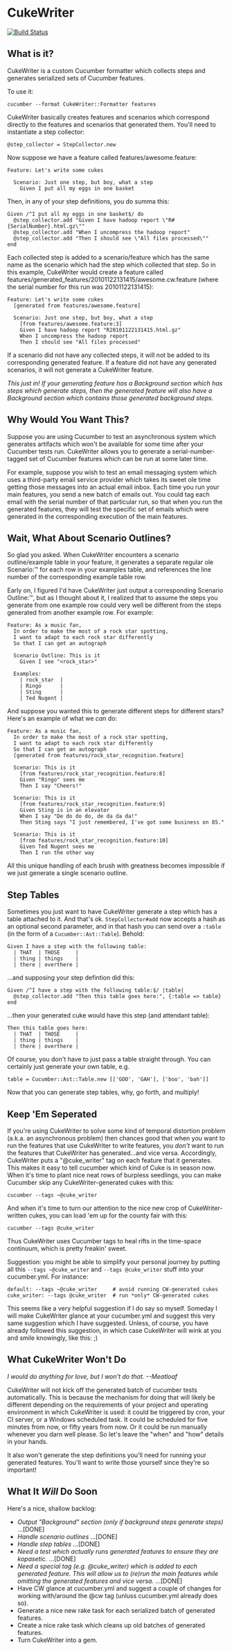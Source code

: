 CukeWriter
==========

[![Build Status](http://Travis-ci.org/joelhelbling/cuke_writer.png)](http://Travis-ci.org/joelhelbling/cuke_writer)


What is it?
-----------

CukeWriter is a custom Cucumber formatter which collects steps and generates
serialized sets of Cucumber features.

To use it:

    cucumber --format CukeWriter::Formatter features

CukeWriter basically creates features and scenarios which correspond directly
to the features and scenarios that generated them.  You'll need to instantiate
a step collector:

    @step_collector = StepCollector.new

Now suppose we have a feature called features/awesome.feature:

    Feature: Let's write some cukes
    
      Scenario: Just one step, but boy, what a step
        Given I put all my eggs in one basket

Then, in any of your step definitions, you do summa this:

    Given /^I put all my eggs in one basket$/ do
      @step_collector.add "Given I have hadoop report \"R#{SerialNumber}.html.gz\""
      @step_collector.add "When I uncompress the hadoop report"
      @step_collector.add "Then I should see \"All files processed\""
    end

Each collected step is added to a scenario/feature which has the same name as the scenario
which had the step which collected that step.  So in this example, CukeWriter would create
a feature called features/generated_features/20101122131415/awesome.cw.feature (where the
serial number for this run was 20101122131415):

    Feature: Let's write some cukes
      [generated from features/awesome.feature]
    
      Scenario: Just one step, but boy, what a step
        [from features/awesome.feature:3]
        Given I have hadoop report "R20101122131415.html.gz"
        When I uncompress the hadoop report
        Then I should see "All files processed"

If a scenario did not have any collected steps, it will not be added to its corresponding
generated feature.  If a feature did not have any generated scenarios, it will not generate
a CukeWriter feature.

_This just in!  If your *generating* feature has a Background section which has steps which
generate steps, then the *generated* feature will also have a Background section which 
contains those generated background steps._

Why Would You Want This?
------------------------

Suppose you are using Cucumber to test an asynchronous system which generates artifacts which won't
be available for some time after your Cucumber tests run.  CukeWriter allows you to generate a
serial-number-tagged set of Cucumber features which can be run at some later time.

For example, suppose you wish to test an email messaging system which uses a third-party email
service provider which takes its sweet ole time getting those messages into an actual email inbox.
Each time you run your main features, you send a new batch of emails out.  You could tag each email
with the serial number of that particular run, so that when you run the generated features, they
will test the specific set of emails which were generated in the corresponding execution of the
main features.

Wait, What About Scenario Outlines?
-----------------------------

So glad you asked.  When CukeWriter encounters a scenario outline/example table in your 
feature, it generates a separate regular ole Scenario:&trade; for each row in your examples
table, and references the line number of the corresponding example table row.

Early on, I figured I'd have CukeWriter just output a corresponding Scenario Outline:&trade;,
but as I thought about it, I realized that to assume the steps you generate from one example
row could very well be different from the steps generated from another example row.  For
example:

    Feature: As a music fan,
      In order to make the most of a rock star spotting,
      I want to adapt to each rock star differently
      So that I can get an autograph

      Scenario Outline: This is it
        Given I see "<rock_star>"

      Examples:
        | rock_star  |
        | Ringo      |
        | Sting      |
        | Ted Nugent |

And suppose you wanted this to generate different steps for different stars?  Here's an
example of what we _can_ do:

    Feature: As a music fan,
      In order to make the most of a rock star spotting,
      I want to adapt to each rock star differently
      So that I can get an autograph
      [generated from features/rock_star_recognition.feature]
      
      Scenario: This is it
        [from features/rock_star_recognition.feature:8]
        Given "Ringo" sees me
        Then I say "Cheers!"
      
      Scenario: This is it
        [from features/rock_star_recognition.feature:9]
        Given Sting is in an elevator
        When I say "De do do do, de da da da!"
        Then Sting says "I just remembered, I've got some business on 85."
      
      Scenario: This is it
        [from features/rock_star_recognition.feature:10]
        Given Ted Nugent sees me
        Then I run the other way

All this unique handling of each brush with greatness becomes impossible if we just generate
a single scenario outline.

Step Tables
-----------

Sometimes you just want to have CukeWriter generate a step which has a table attached to it.  And
that's ok.  `StepCollector#add` now accepts a hash as an optional second parameter, and in that
hash you can send over a `:table` (in the form of a `Cucumber::Ast::Table`).  Behold:

    Given I have a step with the following table:
      | THAT  | THOSE     |
      | thing | things    |
      | there | overthere |

...and supposing your step defintion did this:

    Given /^I have a step with the following table:$/ |table|
      @step_collector.add "Then this table goes here:", {:table => table}
    end

...then your generated cuke would have this step (and attendant table):

    Then this table goes here:
      | THAT  | THOSE     |
      | thing | things    |
      | there | overthere |

Of course, you don't have to just pass a table straight through.  You can certainly just generate
your own table, e.g.

    table = Cucumber::Ast::Table.new [['GOO', 'GAH'], ['boo', 'bah']]

Now that you can generate step tables, why, go forth, and multiply!

Keep 'Em Seperated
------------------

If you're using CukeWriter to solve some kind of temporal distortion problem (a.k.a. an asynchronous
problem) then chances good that when you want to run the features that use CukeWriter to write 
features, you _don't_ want to run the features that CukeWriter has generated...and vice versa.
Accordingly, CukeWriter puts a "@cuke_writer" tag on each feature that it generates.  This makes it
easy to tell cucumber which kind of Cuke is in season now.  When it's time to plant nice neat rows
of burpless seedlings, you can make Cucumber skip any CukeWriter-generated cukes with this:

    cucumber --tags ~@cuke_writer

And when it's time to turn our attention to the nice new crop of CukeWriter-written cukes, you can
load 'em up for the county fair with this:

    cucumber --tags @cuke_writer

Thus CukeWriter uses Cucumber tags to heal rifts in the time-space continuum, which is pretty
freakin' sweet.

Suggestion: you might be able to simplify your personal journey by putting all this `--tags ~@cuke_writer`
and `--tags @cuke_writer` stuff into your cucumber.yml.  For instance:

    default: --tags ~@cuke_writer     # avoid running CW-generated cukes
    cuke_writer: --tags @cuke_writer  # run *only* CW-generated cukes

This seems like a very helpful suggestion if I do say so myself.  Someday I will make CukeWriter
glance at your cucumber.yml and suggest this very same suggestion which I have suggested.  Unless, of
course, you have already followed this suggestion, in which case CukeWriter will wink at you and 
smile knowingly, like this: ;)

What CukeWriter Won't Do
------------------------

_I would do anything for love, but I won't do that. --Meatloaf_

CukeWriter will not kick off the generated batch of cucumber tests automatically.  This is because
the mechanism for doing that will likely be different depending on the requirements of your project
and operating environment in which CukeWriter is used:  it could be triggered by cron, your CI server,
or a Windows scheduled task.  It could be scheduled for five minutes from now, or fifty years from
now.  Or it could be run manually whenever you darn well please.  So let's leave the "when" and 
"how" details in your hands.

It also won't generate the step definitions you'll need for running your generated features.  You'll
want to write those yourself since they're so important!

What It _Will_ Do Soon
--------------------

Here's a nice, shallow backlog:

 *   _Output "Background" section (only if background steps generate steps)_ ...[DONE]
 *   _Handle scenario outlines_ ...[DONE]
 *   _Handle step tables_ ...[DONE]
 *   _Need a test which actually runs generated features to ensure they are kopasetic._ ...[DONE]
 *   _Need a special tag (e.g. @cuke_writer) which is added to each generated feature.  This will allow
     us to (re)run the main features while omitting the generated features and vice versa._ ...[DONE]
 *   Have CW glance at cucumber.yml and suggest a couple of changes for working with/around
     the @cw tag (unluss cucumber.yml already does so).
 *   Generate a nice new rake task for each serialized batch of generated features.
 *   Create a nice rake task which cleans up old batches of generated features.
 *   Turn CukeWriter into a gem.


